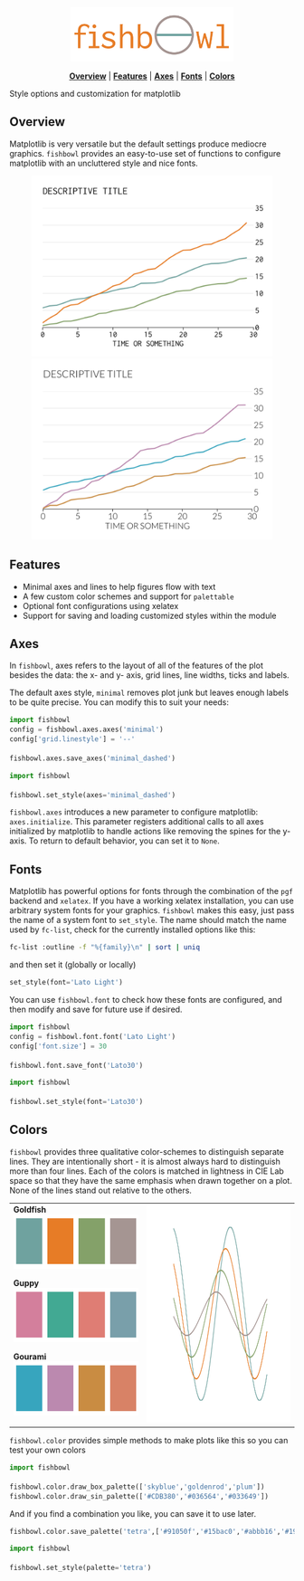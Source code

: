 <p align="center">
<img src="/docs/fishbowl.png" height="96">
</p>

<p align="center">
<b><a href="#overview">Overview</a></b>
|
<b><a href="#features">Features</a></b>
|
<b><a href="#axes">Axes</a></b>
|
<b><a href="#fonts">Fonts</a></b>
|
<b><a href="#colors">Colors</a></b>
</p>

Style options and customization for matplotlib

## Overview

Matplotlib is very versatile but the default settings produce mediocre graphics. `fishbowl` provides an easy-to-use set of functions to configure matplotlib with an uncluttered style and nice fonts.

<p align="center"> 
<img src="/docs/example_goldfish_minimal_inconsolata.png" height="320">
<img src="/docs/example_gourami_minimal_latolight.png" height="320">
</p>

## Features
- Minimal axes and lines to help figures flow with text
- A few custom color schemes and support for `palettable`
- Optional font configurations using xelatex
- Support for saving and loading customized styles within the module

## Axes

In `fishbowl`, axes refers to the layout of all of the features of the plot besides the data: the x- and y- axis, grid lines, line widths, ticks and labels. 

The default axes style, `minimal` removes plot junk but leaves enough labels to be quite precise. You can modify this to suit your needs:

```python
import fishbowl
config = fishbowl.axes.axes('minimal')
config['grid.linestyle'] = '--'

fishbowl.axes.save_axes('minimal_dashed')
```

```python
import fishbowl

fishbowl.set_style(axes='minimal_dashed')
```

`fishbowl.axes` introduces a new parameter to configure matplotlib: `axes.initialize`. This parameter registers additional calls to all axes initialized by matplotlib to handle actions like removing the spines for the y-axis. To return to default behavior, you can set it to `None`.

## Fonts

Matplotlib has powerful options for fonts through the combination of the `pgf` backend and `xelatex`. If you have a working xelatex installation, you can use arbitrary system fonts for your graphics. `fishbowl` makes this easy, just pass the name of a system font to `set_style`. The name should match the name used by `fc-list`, check for the currently installed options like this:

```bash
fc-list :outline -f "%{family}\n" | sort | uniq
```

and then set it (globally or locally)

```python
set_style(font='Lato Light')
```

You can use `fishbowl.font` to check how these fonts are configured, and then modify and save for future use if desired.

```python
import fishbowl
config = fishbowl.font.font('Lato Light')
config['font.size'] = 30 

fishbowl.font.save_font('Lato30')
```

```python
import fishbowl

fishbowl.set_style(font='Lato30')
```


## Colors

`fishbowl` provides three qualitative color-schemes to distinguish separate lines. They are intentionally short - it is almost always hard to distinguish more than four lines. Each of the colors is matched in lightness in CIE Lab space so that they have the same emphasis when drawn together on a plot. None of the lines stand out relative to the others.

<table style="border: 0px">
<tr>
  <td>
  <b>Goldfish</b><br>
  <img src="/docs/goldfish.png" height="96"><br>

  <b>Guppy</b><br>
  <img src="/docs/guppy.png" height="96"><br>

  <b>Gourami</b><br>
  <img src="/docs/gourami.png" height="96"><br>
  </td>
  <td>
  <img src="/docs/lines.gif" height="384">
  </td>
</tr>
</table>

`fishbowl.color` provides simple methods to make plots like this so you can test your own colors

```python
import fishbowl

fishbowl.color.draw_box_palette(['skyblue','goldenrod','plum'])
fishbowl.color.draw_sin_palette(['#CDB380','#036564','#033649'])
```

And if you find a combination you like, you can save it to use later.

```python
fishbowl.color.save_palette('tetra',['#91050f','#15bac0','#abbb16','#191800'])
```

```python
import fishbowl

fishbowl.set_style(palette='tetra')
```

